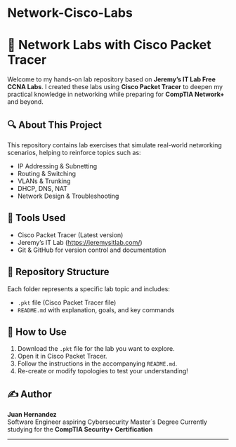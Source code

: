 # Network-Cisco-Labs

# 🧠 Network Labs with Cisco Packet Tracer

Welcome to my hands-on lab repository based on **Jeremy’s IT Lab Free CCNA Labs**. I created these labs using **Cisco Packet Tracer** to deepen my practical knowledge in networking while preparing for **CompTIA Network+** and beyond.

## 🔍 About This Project

This repository contains lab exercises that simulate real-world networking scenarios, helping to reinforce topics such as:

- IP Addressing & Subnetting
- Routing & Switching
- VLANs & Trunking
- DHCP, DNS, NAT
- Network Design & Troubleshooting

## 🧰 Tools Used

- Cisco Packet Tracer (Latest version)
- Jeremy’s IT Lab (https://jeremysitlab.com/)
- Git & GitHub for version control and documentation

## 📂 Repository Structure

Each folder represents a specific lab topic and includes:
- `.pkt` file (Cisco Packet Tracer file)
- `README.md` with explanation, goals, and key commands

## 🚀 How to Use

1. Download the `.pkt` file for the lab you want to explore.
2. Open it in Cisco Packet Tracer.
3. Follow the instructions in the accompanying `README.md`.
4. Re-create or modify topologies to test your understanding!

## ✍️ Author

**Juan Hernandez**  
Software Engineer aspiring Cybersecurity Master´s Degree
Currently studying for the **CompTIA Security+ Certification**

---
